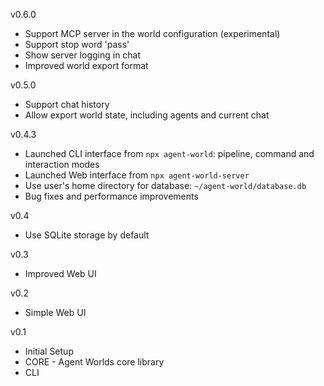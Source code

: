 v0.6.0
- Support MCP server in the world configuration (experimental)
- Support stop word '<world>pass</world>'
- Show server logging in chat
- Improved world export format

v0.5.0
- Support chat history
- Allow export world state, including agents and current chat

v0.4.3
- Launched CLI interface from `npx agent-world`: pipeline, command and interaction modes
- Launched Web interface from `npx agent-world-server`
- Use user's home directory for database: `~/agent-world/database.db`
- Bug fixes and performance improvements

v0.4
- Use SQLite storage by default

v0.3
- Improved Web UI

v0.2
- Simple Web UI

v0.1
- Initial Setup
- CORE - Agent Worlds core library
- CLI
